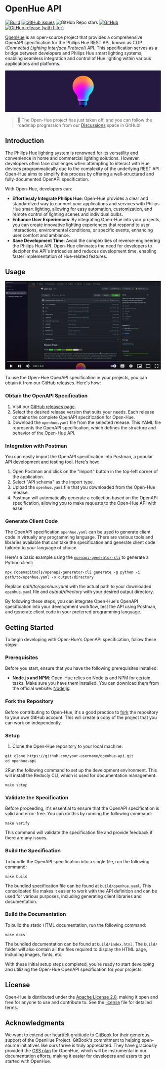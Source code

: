# OpenHue API
[![Build](https://github.com/openhue/openhue-api/actions/workflows/build.yml/badge.svg)](https://github.com/openhue/openhue-api/actions/workflows/build.yml)
[![GitHub issues](https://img.shields.io/github/issues/openhue/openhue-api)](https://github.com/openhue/openhue-api/issues)
![GitHub Repo stars](https://img.shields.io/github/stars/openhue/openhue-api)
[![GitHub](https://img.shields.io/github/license/openhue/openhue-api)](https://github.com/openhue/openhue-api/blob/main/LICENSE)
[![GitHub release (with filter)](https://img.shields.io/github/v/release/openhue/openhue-api?logo=openapiinitiative&labelColor=white&color=grey)](https://github.com/openhue/openhue-api/releases/latest)

[OpenHue](https://openhue.io) is an open-source project that provides a comprehensive OpenAPI specification for the Philips Hue REST API, known as CLIP (_Connected Lighting Interface Protocol_) API.
This specification serves as a bridge between developers and Philips Hue smart lighting systems, enabling seamless integration
and control of Hue lighting within various applications and platforms.

![OpenHue Logo](docs/images/header.png)

> 🚀 The Open-Hue project has just taken off, and you can follow the roadmap
> progression from our [Discussions](https://github.com/openhue/openhue-api/discussions/11) space in GitHub!

## Introduction
The Philips Hue lighting system is renowned for its versatility and convenience in home and commercial lighting solutions.
However, developers often face challenges when attempting to interact with Hue devices programmatically due to the complexity
of the underlying REST API. Open-Hue aims to simplify this process by offering a well-structured and fully-documented OpenAPI specification.

With Open-Hue, developers can:
- **Effortlessly Integrate Philips Hue**: Open-Hue provides a clear and standardized way to connect your applications and services with Philips Hue smart lighting, allowing for easy automation, customization, and remote control of lighting scenes and individual bulbs.
- **Enhance User Experiences**: By integrating Open-Hue into your projects, you can create innovative lighting experiences that respond to user interactions, environmental conditions, or specific events, enhancing user comfort and ambiance.
- **Save Development Time**: Avoid the complexities of reverse-engineering the Philips Hue API. Open-Hue eliminates the need for developers to decipher the API's intricacies and reduces development time, enabling faster implementation of Hue-related features.

## Usage

[![Introduction video on YouTube](docs/images/youtube.png)](https://youtu.be/wMsKOpvBEp0)

To use the Open-Hue OpenAPI specification in your projects, you can obtain it from our GitHub releases. Here's how:

### Obtain the OpenAPI Specification

1. Visit our [GitHub releases page](https://github.com/openhue/openhue-api/releases).
2. Select the desired release version that suits your needs. Each release contains the complete OpenAPI specification for Open-Hue.
3. Download the `openhue.yaml` file from the selected release. This YAML file represents the OpenAPI specification, which defines the structure and behavior of the Open-Hue API.

### Integration with Postman

You can easily import the OpenAPI specification into Postman, a popular API development and testing tool. Here's how:

1. Open Postman and click on the "Import" button in the top-left corner of the application.
2. Select "API schema" as the import type.
3. Upload the `openhue.yaml` file that you downloaded from the Open-Hue release.
4. Postman will automatically generate a collection based on the OpenAPI specification, allowing you to make requests to the Open-Hue API with ease.

### Generate Client Code

The OpenAPI specification `openhue.yaml` can be used to generate client code in virtually any programming language. There are various tools and libraries available that can take the specification and generate client code tailored to your language of choice.

Here's a basic example using the [`openapi-generator-cli`](https://github.com/OpenAPITools/openapi-generator-cli) to generate a Python client:

```shell
npx @openapitools/openapi-generator-cli generate -g python -i path/to/openhue.yaml -o output/directory
```
Replace _path/to/openhue.yaml_ with the actual path to your downloaded `openhue.yaml` file and _output/directory_ with your desired output directory.

By following these steps, you can integrate Open-Hue's OpenAPI specification into your development workflow,
test the API using Postman, and generate client code in your preferred programming language.

## Getting Started

To begin developing with Open-Hue's OpenAPI specification, follow these steps:

### Prerequisites
Before you start, ensure that you have the following prerequisites installed:

- **Node.js and NPM**: Open-Hue relies on Node.js and NPM for certain tasks. Make sure you have them installed. You can download them from the official website: [Node.js](https://nodejs.org/).

### Fork the Repository
Before contributing to Open-Hue, it's a good practice to [fork](https://github.com/openhue/open-hue/fork) the repository to your own GitHub account.
This will create a copy of the project that you can work on independently.

### Setup

1. Clone the Open-Hue repository to your local machine:
```shell
git clone https://github.com/your-username/openhue-api.git
cd openhue-api
```
2Run the following command to set up the development environment. This will install the Redocly CLI, which is used for documentation management:
```shell
make setup
```

### Validate the Specification
Before proceeding, it's essential to ensure that the OpenAPI specification is valid and error-free. You can do this by running the following command:
```shell
make verify
```
This command will validate the specification file and provide feedback if there are any issues.

### Build the Specification
To bundle the OpenAPI specification into a single file, run the following command:
```shell
make build
```
The bundled specification file can be found at `build/openhue.yaml`. This consolidated file makes it easier to work with the API definition and can be used for various purposes, including generating client libraries and documentation.

### Build the Documentation
To build the static HTML documentation, run the following command:
```shell
make docs
```
The bundled documentation can be found at `build/index.html`.
The `build/` folder will also contain all the files required to display the HTML page, including images, fonts, etc.

With these initial setup steps completed, you're ready to start developing and utilizing the Open-Hue OpenAPI specification for your projects.

## License

Open-Hue is distributed under the [Apache License 2.0](http://www.apache.org/licenses/),
making it open and free for anyone to use and contribute to.
See the [license](./LICENSE) file for detailed terms.

## Acknowledgments

We want to extend our heartfelt gratitude to [GitBook](https://www.gitbook.com/) for their generous support of the OpenHue Project. GitBook's commitment to helping open-source initiatives like ours thrive is truly appreciated. They have graciously provided the [OSS plan](https://docs.gitbook.com/account-management/plans/apply-for-the-non-profit-open-source-plan) for OpenHue, which will be instrumental in our documentation efforts, making it easier for developers and users to get started with OpenHue.
